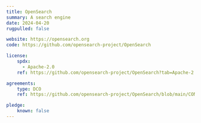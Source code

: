 ```yaml
---
title: OpenSearch
summary: A search engine
date: 2024-04-20
rugpulled: false

website: https://opensearch.org
code: https://github.com/opensearch-project/OpenSearch

license:
    spdx:
      - Apache-2.0
    ref: https://github.com/opensearch-project/OpenSearch?tab=Apache-2.0-1-ov-file

agreements:
    type: DCO
    ref: https://github.com/opensearch-project/OpenSearch/blob/main/CONTRIBUTING.md#developer-certificate-of-origin

pledge:
    known: false
---
```

